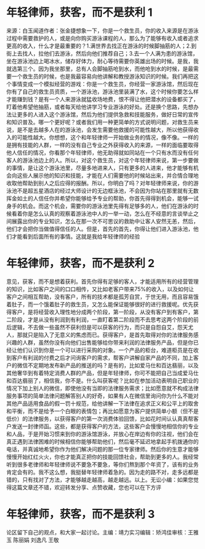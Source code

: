 # 年轻律师，获客，而不是获利 1

来源：白玉闻道作者：张金捷想象一下，你是一个救生员，你的收入来源是在游泳过程中需要救护的人，或是向你购买游泳课程的人，那么为了能够有收入或者追求更高的收入，什么才是最重要的？1.满世界去找正在游泳的时候脚抽筋的人；2.到街上去找人，拉他们去游泳，然后向他们推荐自己；3.去一个人满为患的游泳馆，坐在游泳池边上喝冰水，储存好体力，耐心等待需要你英雄出场的时候。是我，我就选第三个。因为我坐那里，总有人会脚抽筋呛到水，而他呛到水的时候，是最需要一个救生员的时候，也是我最容易向他讲解和教授游泳知识的时候。我们再把这个事情变成一个模拟经营的游戏：你是一个救生员，你经营一家游泳馆，然后现在你有了自己的救生员资质，一个游泳池，游泳池里装满了水，这个时候你要怎么样才能赚到钱？是有一个人来游泳就猛收场地费，恨不得让他把潜水的设备都买了，盯着他希望他抽筋，或者每天给他讲学习专业游泳的好处。还是换个思路，先想办法让更多的人进入这个游泳馆，然后为他们提供急救和技能服务，做好日常的宣传和知识普及。哪一个更好呢？或者我们用一种更简单的方式说明问题，对救生员来说，是不是去越多人在的游泳池，会发生需要他救援的可能性越大，所以他获得收入的可能性越大。你想想，这个和年轻律师一开始做业务的情况，像不像。一样的是拥有技能的人群，一样的没有自己专业之外获得收入的来源，一样的面临要取得他人信任的情况，你看那个年轻律师，他无助得就如同站在一个只有水而没有任何客人的游泳池边上的人。所以，对这个救生员，对这个年轻律师来说，第一步要做的事情，是让这个游泳池里，尽量多地进来人，只有更多的人进来，他才能够有机会向这些人展示他的知识和技能，才能在人们需要他的时候站出来，并合情合理地收取他帮助到别人之后应得的报酬。所以，你明白了吗？对年轻律师来说，你的游泳池不是超五星酒店的经过大师设计的无边框泳池，不会因为你站在那里就有无数挥金如土的人信任你并希望你能够给予专业的帮助，你首先得得到机会，能够一试身手的机会。而这个机会，需要你的游泳池里先得有足够多的人，他们在游泳的时候看着你是怎么认真的观察着游泳池中人的一举一动，怎么在不经意的言谈举止之间展露出你的专业知识，怎么在那一次不可思议的救助中让客人安然无恙，然后，他们才会把你当做值得信任的人。但是，首先的首先，你得让他们进入游泳池，他们才能看到后面所有的事情。这就是我给年轻律师的经验

# 年轻律师，获客，而不是获利 2

意见，获客，而不是想着获利。首先你得有足够的客人，才能适用所有的经营管理的知识，比如客户之间的口口相传，又比如老客户带来75%的收入，以及如何让客户之间相互帮助，没有客户，所有的技术都是孤芳自赏，于世无用，而且容易饿着肚子，而一个饿着肚子的救生员，又怎么能保证能够很好的进行救援呢。优先获得客户，是将经营收入理性地分成两个阶段，第一阶段，从没有客户到有客户，第二阶段，才是从没有利润到有利润，一直盯着第二阶段而不去思考这两个阶段的前后逻辑，不去做一些虽然不获利但是可以获客的行为，而只是自怨自艾，怨天尤人，那就只是陷入了无意义的焦虑而已。获得客户，是首先取得对你的法律服务感兴趣的人群，虽然你没有向他们出售能够给你带来利润的法律服务产品，但是你已经让他们认识到你是一个可以进行采购的对象。一个产品的柜台，难道柜员是在收到客户有利润的付费之后才问询客户的需求，帮客户讲解自家产品的不同，加上客户的微信不定期地发布新产品的推送的吗？是有的，比如爱马仕和百达翡丽，以及其他奢华到有着特定消费人群的产品，但是年轻律师，你可不能把自己当成爱马仕和百达翡丽了，相信我，你不是。什么叫获客呢？比如在参加活动表明自己职业的情况下加上别人的微信，即使他没有当即的法律服务需求；比如愿意就不构成法律服务事项的简单法律问题解答别人的好奇，如果有人在微信里询问你为什么不能对其他产品适用食品的假一罚十规范，给他讲解一下法律在追求正义和公平上的取舍和平衡，而不是给予一个白眼的表情包；再比如愿意为客户提供简单小额（但不是低价）的法律服务，以获得客户的第一次消费体验回馈，比如花时间认认真真帮客户发送一封律师函。这些，都是获得客户的方法，这些客户会慢慢地相信你的专业和人品，于是开始习惯来到你的游泳馆游泳，并放心在岸边有你的注视，他们会在真正遇到法律困难的时候相信你能够帮助他们，然后毫不延迟地拿起手机拨通你的电话，并真诚地希望你作为他们解决问题的那一位专家律师。然后你的生意才能够慢慢开始红红火火，你也才能真正把你的技能回馈社会，帮助到更多的人。我经常听到很多老律师和年轻律师说不要急不要急，等你们熬到那个年资了，该有的业务肯定会有的。我不这么想，我挺替年轻律师着急的。因为走的路不对，走多远都是错的，只有找对了方法，才能够越走越高，越走越远。以上。无讼小编：如果您觉得这篇文章还不错，欢迎转发分享、点赞收藏，您也可以在下方评

# 年轻律师，获客，而不是获利 3

论区留下自己的观点，和大家一起讨论。主编：靖力实习编辑：矫鸿佳审核：王雅玉 陈丽娟 刘逸凡 王敬

